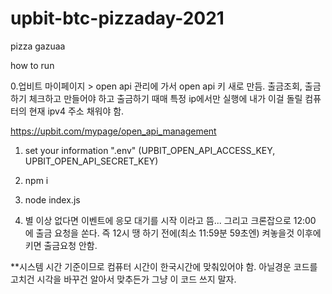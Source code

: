 # upbit-btc-pizzaday-2021
pizza gazuaa


how to run

0.업비트 마이페이지 > open api 관리에 가서 open api 키 새로 만듬.
출금조회, 출금하기 체크하고 만들어야 하고 출금하기 때매 특정 ip에서만 실행에
내가 이걸 돌릴 컴퓨터의 현재 ipv4 주소 채워야 함.

https://upbit.com/mypage/open_api_management

1. set your information ".env" (UPBIT_OPEN_API_ACCESS_KEY, UPBIT_OPEN_API_SECRET_KEY)

2. npm i

3. node index.js

4. 별 이상 없다면 이벤트에 응모 대기를 시작 이라고 뜸...
그리고 크론잡으로 12:00 에 출금 요청을 쏜다. 
즉 12시 땡 하기 전에(최소 11:59분 59초엔) 켜놓을것 이후에 키면 출금요청 안함.

**시스템 시간 기준이므로 컴퓨터 시간이 한국시간에 맞춰있어야 함. 아닐경운 코드를 고치건 시각을 바꾸건 알아서 맞추든가 그냥 이 코드 쓰지 말자.

